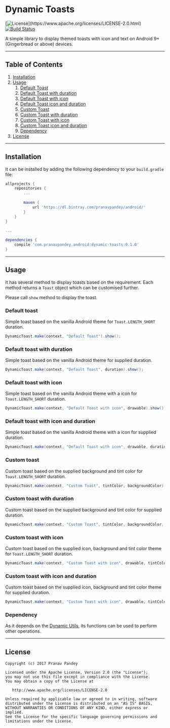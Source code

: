 # Dynamic Toasts

[![License](https://img.shields.io/badge/license-Apache%202-4EB1BA.svg?)](https://www.apache.org/licenses/LICENSE-2.0.html)
[![Build Status](https://travis-ci.org/pranavpandey/dynamic-toasts.svg?branch=master)](https://travis-ci.org/pranavpandey/dynamic-toasts)

A simple library to display themed toasts with icon and text on Android 9+ (Gingerbread or above) 
devices.

---

## Table of Contents

1. [Installation](https://github.com/pranavpandey/dynamic-toasts#installation)
2. [Usage](https://github.com/pranavpandey/dynamic-toasts#usage)
    1. [Default Toast](https://github.com/pranavpandey/dynamic-toasts#default-toast)
    2. [Default Toast with duration](https://github.com/pranavpandey/dynamic-toasts#default-toast-with-duration)
    3. [Default Toast with icon](https://github.com/pranavpandey/dynamic-toasts#default-toast-with-icon)
    4. [Default Toast icon and duration](https://github.com/pranavpandey/dynamic-toasts##default-toast-with-icon-and-duration)
    5. [Custom Toast](https://github.com/pranavpandey/dynamic-toasts#custom-toast)
    6. [Custom Toast with duration](https://github.com/pranavpandey/dynamic-toasts#custom-toast-with-duration)
    7. [Custom Toast with icon](https://github.com/pranavpandey/dynamic-toasts#custom-toast-with-icon)
    8. [Custom Toast icon and duration](https://github.com/pranavpandey/dynamic-toasts#custom-toast-with-icon-and-duration)
    9. [Dependency](https://github.com/pranavpandey/dynamic-toasts#dependency)
3. [License](https://github.com/pranavpandey/dynamic-toasts#license)

---

## Installation

It can be installed by adding the following dependency to your `build.gradle` file:

```groovy
allprojects {
    repositories {
        ...
        
        maven {
            url 'https://dl.bintray.com/pranavpandey/android/'
        }
    }
}

...
 
dependencies {
    compile 'com.pranavpandey.android:dynamic-toasts:0.1.0'
}
```

---

## Usage

It has several method to display toasts based on the requirement. Each method returns a `Toast`
object which can be customised further.

Please call `show` method to display the toast.

### Default toast

Simple toast based on the vanilla Android theme for `Toast.LENGTH_SHORT` duration.

```java
DynamicToast.make(context, "Default Toast").show();
```

### Default toast with duration

Simple toast based on the vanilla Android theme for supplied duration.

```java
DynamicToast.make(context, "Default Toast", duration).show();
```

### Default toast with icon

Simple toast based on the vanilla Android theme with a icon for `Toast.LENGTH_SHORT` duration.

```java
DynamicToast.make(context, "Default Toast with icon", drawable).show();
```

### Default toast with icon and duration

Simple toast based on the vanilla Android theme with a icon for supplied duration.

```java
DynamicToast.make(context, "Default Toast with icon", drawable, duration).show();
```

### Custom toast

Custom toast based on the supplied background and tint color for `Toast.LENGTH_SHORT` duration.

```java
DynamicToast.make(context, "Custom Toast", tintColor, backgroundColor).show();
```

### Custom toast with duration

Custom toast based on the supplied background and tint color for supplied duration.

```java
DynamicToast.make(context, "Custom Toast", tintColor, backgroundColor, duration).show();
```

### Custom toast with icon

Custom toast based on the supplied icon, background and tint color theme for `Toast.LENGTH_SHORT` 
duration.

```java
DynamicToast.make(context, "Custom Toast with icon", drawable, tintColor, backgroundColor).show();
```

### Custom toast with icon and duration

Custom toast based on the supplied icon, background and tint color theme for supplied duration.

```java
DynamicToast.make(context, "Custom Toast with icon", drawable, tintColor, backgroundColor, duration).show();
```

### Dependency

As it depends on the [Dynamic Utils](https://github.com/pranavpandey/dynamic-utils), its functions
can be used to perform other operations.

---

## License

    Copyright (c) 2017 Pranav Pandey

    Licensed under the Apache License, Version 2.0 (the "License");
    you may not use this file except in compliance with the License.
    You may obtain a copy of the License at

       http://www.apache.org/licenses/LICENSE-2.0

    Unless required by applicable law or agreed to in writing, software
    distributed under the License is distributed on an "AS IS" BASIS,
    WITHOUT WARRANTIES OR CONDITIONS OF ANY KIND, either express or implied.
    See the License for the specific language governing permissions and
    limitations under the License.
